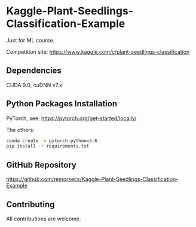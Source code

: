# Kaggle-Plant-Seedlings-Classification-Example

Just for ML course.

Competition site: https://www.kaggle.com/c/plant-seedlings-classification

## Dependencies

CUDA 9.0, cuDNN v7.x

## Python Packages Installation

PyTorch, see: https://pytorch.org/get-started/locally/

The others:

```bash
conda create -n pytorch python=3.6
pip install -r requirements.txt
```

## GitHub Repository

https://github.com/remorsecs/Kaggle-Plant-Seedlings-Classification-Example

## Contributing

All contributions are welcome.
